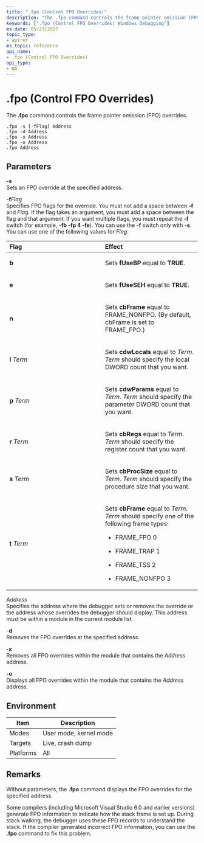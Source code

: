 ```yaml
---
title: ".fpo (Control FPO Overrides)"
description: "The .fpo command controls the frame pointer omission (FPO) overrides."
keywords: [".fpo (Control FPO Overrides) Windows Debugging"]
ms.date: 05/23/2017
topic_type:
- apiref
ms.topic: reference
api_name:
- .fpo (Control FPO Overrides)
api_type:
- NA
---
```


# .fpo (Control FPO Overrides)


The **.fpo** command controls the frame pointer omission (FPO) overrides.

```dbgcmd
.fpo -s [-fFlag] Address 
.fpo -d Address 
.fpo -x Address 
.fpo -o Address 
.fpo Address 
```

## <span id="ddk_meta_control_fpo_overrides_dbg"></span><span id="DDK_META_CONTROL_FPO_OVERRIDES_DBG"></span>Parameters


<span id="_______-s______"></span><span id="_______-S______"></span> **-s**   
Sets an FPO override at the specified address.

<span id="_______-fFlag______"></span><span id="_______-fflag______"></span><span id="_______-FFLAG______"></span> **-f***Flag*   
Specifies FPO flags for the override. You must not add a space between **-f** and *Flag*. If the flag takes an argument, you must add a space between the flag and that argument. If you want multiple flags, you must repeat the **-f** switch (for example, **-fb -fp 4 -fe**). You can use the **-f** switch only with **-s**. You can use one of the following values for *Flag*.

<table>
<colgroup>
<col width="50%" />
<col width="50%" />
</colgroup>
<thead>
<tr class="header">
<th align="left">Flag</th>
<th align="left">Effect</th>
</tr>
</thead>
<tbody>
<tr class="odd">
<td align="left"><p><strong>b</strong></p></td>
<td align="left"><p>Sets <strong>fUseBP</strong> equal to <strong>TRUE</strong>.</p></td>
</tr>
<tr class="even">
<td align="left"><p><strong>e</strong></p></td>
<td align="left"><p>Sets <strong>fUseSEH</strong> equal to <strong>TRUE</strong>.</p></td>
</tr>
<tr class="odd">
<td align="left"><p><strong>n</strong></p></td>
<td align="left"><p>Sets <strong>cbFrame</strong> equal to FRAME_NONFPO. (By default, cbFrame is set to FRAME_FPO.)</p></td>
</tr>
<tr class="even">
<td align="left"><p><strong>l</strong> <strong></strong> <em>Term</em></p></td>
<td align="left"><p>Sets <strong>cdwLocals</strong> equal to <em>Term</em>. <em>Term</em> should specify the local DWORD count that you want.</p></td>
</tr>
<tr class="odd">
<td align="left"><p><strong>p</strong> <strong></strong> <em>Term</em></p></td>
<td align="left"><p>Sets <strong>cdwParams</strong> equal to <em>Term</em>. <em>Term</em> should specify the parameter DWORD count that you want.</p></td>
</tr>
<tr class="even">
<td align="left"><p><strong>r</strong> <strong></strong> <em>Term</em></p></td>
<td align="left"><p>Sets <strong>cbRegs</strong> equal to <em>Term</em>. <em>Term</em> should specify the register count that you want.</p></td>
</tr>
<tr class="odd">
<td align="left"><p><strong>s</strong> <strong></strong> <em>Term</em></p></td>
<td align="left"><p>Sets <strong>cbProcSize</strong> equal to <em>Term</em>. <em>Term</em> should specify the procedure size that you want.</p></td>
</tr>
<tr class="even">
<td align="left"><p><strong>t</strong> <strong></strong> <em>Term</em></p></td>
<td align="left"><p>Sets <strong>cbFrame</strong> equal to <em>Term</em>. <em>Term</em> should specify one of the following frame types:</p>
<ul>
<li><p>FRAME_FPO 0</p></li>
<li><p>FRAME_TRAP 1</p></li>
<li><p>FRAME_TSS 2</p></li>
<li><p>FRAME_NONFPO 3</p></li>
</ul></td>
</tr>
</tbody>
</table>

 

<span id="_______Address______"></span><span id="_______address______"></span><span id="_______ADDRESS______"></span> *Address*   
Specifies the address where the debugger sets or removes the override or the address whose overrides the debugger should display. This address must be within a module in the current module list.

<span id="_______-d______"></span><span id="_______-D______"></span> -**d**   
Removes the FPO overrides at the specified address.

<span id="_______-x______"></span><span id="_______-X______"></span> **-x**   
Removes all FPO overrides within the module that contains the *Address* address.

<span id="_______-o______"></span><span id="_______-O______"></span> **-o**   
Displays all FPO overrides within the module that contains the *Address* address.

## Environment

|  Item  | Description          |
|--------|----------------------|
|Modes   |User mode, kernel mode|
|Targets |Live, crash dump      |
|Platforms|All                  |

 

## Remarks

Without parameters, the **.fpo** command displays the FPO overrides for the specified address.

Some compilers (including Microsoft Visual Studio 6.0 and earlier versions) generate FPO information to indicate how the stack frame is set up. During stack walking, the debugger uses these FPO records to understand the stack. If the compiler generated incorrect FPO information, you can use the **.fpo** command to fix this problem.

